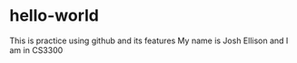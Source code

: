 # hello-world
This is practice using github and its features
My name is Josh Ellison and I am in CS3300
